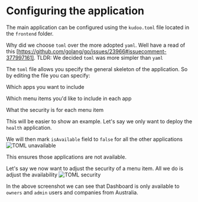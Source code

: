 # Configuring the application

The main application can be configured using the `kudoo.toml` file located in the `frontend` folder.

Why did we choose `toml` over the more adopted `yaml`. Well have a read of this [https://github.com/golang/go/issues/23966#issuecomment-377997161]. TLDR: We decided `toml` was more simpler than `yaml` 

The `toml` file allows you specify the general skeleton of the application. So by editing the file you can specify:

Which apps you want to include

Which menu items you'd like to include in each app

What the security is for each menu item

This will be easier to show an example. Let's say we only want to deploy the `health` application.

We will then mark `isAvailable` field to `false` for all the other applications
![TOML unavailable](/assets/toml-unavailable.png)

This ensures those applications are not available.

Let's say we now want to adjust the security of a menu item. All we do is adjust the availability
![TOML security](/assets/toml-security.png)

In the above screenshot we can see that Dashboard is only available to `owners` and `admin` users and companies from Australia.